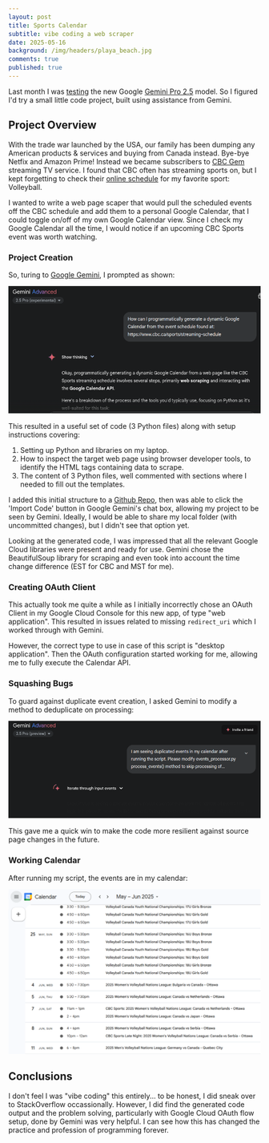```yaml
---
layout: post
title: Sports Calendar
subtitle: vibe coding a web scraper
date: 2025-05-16
background: /img/headers/playa_beach.jpg
comments: true
published: true
---
```


Last month I was [testing](/2025/04/27/google-gemini-2_5) the new Google [Gemini Pro 2.5](https://blog.google/technology/google-deepmind/gemini-model-thinking-updates-march-2025/) model.  So I figured I'd try a small little code project, built using assistance from Gemini.

## Project Overview

With the trade war launched by the USA, our family has been dumping any American products &amp; services and buying from Canada instead.  Bye-bye Netfix and Amazon Prime! Instead we became subscribers to [CBC Gem](https://gem.cbc.ca/) streaming TV service.  I found that CBC often has streaming sports on, but I kept forgetting to check their [online schedule](https://www.cbc.ca/sports/streaming-schedule?sport=Volleyball) for my favorite sport: Volleyball.

I wanted to write a web page scaper that would pull the scheduled events off the CBC schedule and add them to a personal Google Calendar, that I could toggle on/off of my own Google Calendar view.  Since I check my Google Calendar all the time, I would notice if an upcoming CBC Sports event was worth watching.

### Project Creation

So, turing to [Google Gemini](https://gemini.google.com/app), I prompted as shown:

<img src="/img/posts/google-gemini25-pro-calendar.png" class="img-fluid" /> 

This resulted in a useful set of code (3 Python files) along with setup instructions covering:
1. Setting up Python and libraries on my laptop.
1. How to inspect the target web page using browser developer tools, to identify the HTML tags containing data to scrape.
1. The content of 3 Python files, well commented with sections where I needed to fill out the templates.

I added this initial structure to a [Github Repo](https://github.com/guydavis/cbc-sports-calendar), then was able to click the 'Import Code' button in Google Gemini's chat box, allowing my project to be seen by Gemini.  Ideally, I would be able to share my local folder (with uncommitted changes), but I didn't see that option yet.

Looking at the generated code, I was impressed that all the relevant Google Cloud libraries were present and ready for use.  Gemini chose the BeautifulSoup library for scraping and even took into account the time change difference (EST for CBC and MST for me).

### Creating OAuth Client

This actually took me quite a while as I initially incorrectly chose an OAuth Client in my Google Cloud Console for this new app, of type "web application".  This resulted in issues related to missing `redirect_uri` which I worked through with Gemini.  

However, the correct type to use in case of this script is "desktop application".  Then the OAuth configuration started working for me, allowing me to fully execute the Calendar API.

### Squashing Bugs

To guard against duplicate event creation, I asked Gemini to modify a method to deduplicate on processing:

<img src="/img/posts/sports-event-calendar-duplicates.png" class="img-fluid" /> 

This gave me a quick win to make the code more resilient against source page changes in the future.

### Working Calendar

After running my script, the events are in my calendar:

<img src="/img/posts/sports-event-calendar-events.png" class="img-fluid" /> 

## Conclusions

I don't feel I was "vibe coding" this entirely... to be honest, I did sneak over to StackOverflow occassionally.  However, I did find the generated code output and the problem solving, particularly with Google Cloud OAuth flow setup, done by Gemini was very helpful.  I can see how this has changed the practice and profession of programming forever. 
